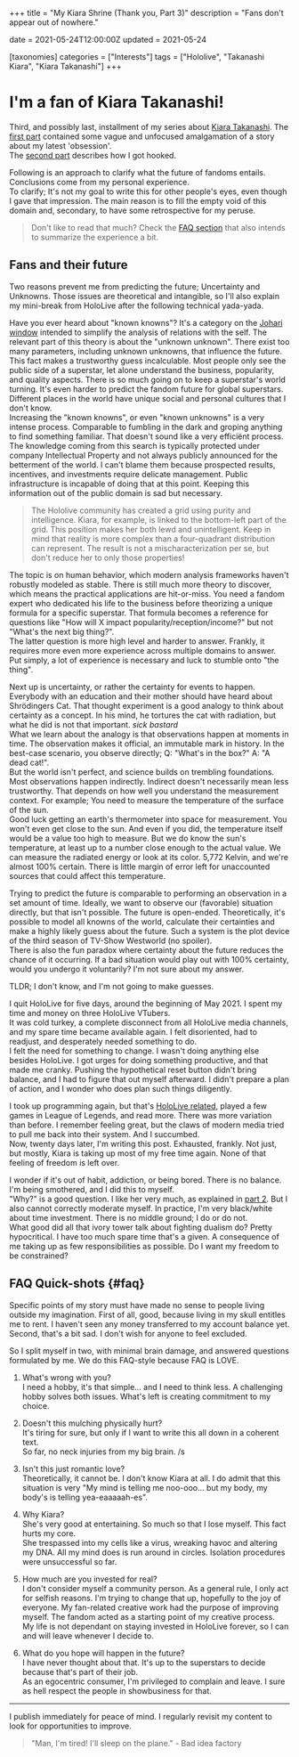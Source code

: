 +++
title = "My Kiara Shrine (Thank you, Part 3)"
description = "Fans don't appear out of nowhere."

date = 2021-05-24T12:00:00Z
updated = 2021-05-24

[taxonomies]
categories = ["Interests"]
tags = ["Hololive", "Takanashi Kiara", "Kiara Takanashi"]
+++

# I'm a fan of Kiara Takanashi!

Third, and possibly last, installment of my series about [Kiara Takanashi](https://virtualyoutuber.fandom.com/wiki/Takanashi_Kiara). The [first part](@/2021-05-12-Thank-you-Kiara.md) contained some vague and unfocused amalgamation of a story about my latest 'obsession'.  
The [second part](@/2021-05-14-Gushing-over-Kiara.md) describes how I got hooked. <!-- more -->

Following is an approach to clarify what the future of fandoms entails. Conclusions come from my personal experience.  
To clarify; It's not my goal to write this for other people's eyes, even though I gave that impression. The main reason is to fill the empty void of this domain and, secondary, to have some retrospective for my peruse.

> Don't like to read that much? Check the [FAQ section](#faq) that also intends to summarize the experience a bit.

## Fans and their future

Two reasons prevent me from predicting the future; Uncertainty and Unknowns. Those issues are theoretical and intangible, so I'll also explain my mini-break from HoloLive after the following technical yada-yada.

Have you ever heard about "known knowns"? It's a category on the [Johari window](https://en.wikipedia.org/wiki/Johari_window) intended to simplify the analysis of relations with the self. The relevant part of this theory is about the "unknown unknown". There exist too many parameters, including unknown unknowns, that influence the future. This fact makes a trustworthy guess incalculable. Most people only see the public side of a superstar, let alone understand the business, popularity, and quality aspects. There is so much going on to keep a superstar's world turning. It's even harder to predict the fandom future for global superstars. Different places in the world have unique social and personal cultures that I don't know.  
Increasing the "known knowns", or even "known unknowns" is a very intense process. Comparable to fumbling in the dark and groping anything to find something familiar. That doesn't sound like a very efficiënt process. The knowledge coming from this search is typically protected under company Intellectual Property and not always publicly announced for the betterment of the world. I can't blame them because prospected results, incentives, and investments require delicate management. Public infrastructure is incapable of doing that at this point. Keeping this information out of the public domain is sad but necessary.

> The Hololive community has created a grid using purity and intelligence. Kiara, for example, is linked to the bottom-left part of the grid. This position makes her both lewd and unintelligent. Keep in mind that reality is more complex than a four-quadrant distribution can represent. The result is not a mischaracterization per se, but don't reduce her to only those properties!

The topic is on human behavior, which modern analysis frameworks haven't robustly modeled as stable. There is still much more theory to discover, which means the practical applications are hit-or-miss. You need a fandom expert who dedicated his life to the business before theorizing a unique formula for a specific superstar. That formula becomes a reference for questions like "How will X impact popularity/reception/income?" but not "What's the next big thing?".  
The latter question is more high level and harder to answer. Frankly, it requires more even more experience across multiple domains to answer. Put simply, a lot of experience is necessary and luck to stumble onto "the thing".

Next up is uncertainty, or rather the certainty for events to happen. Everybody with an education and their mother should have heard about Shrödingers Cat. That thought experiment is a good analogy to think about certainty as a concept. In his mind, he tortures the cat with radiation, but what he did is not that important. *sick bastard*  
What we learn about the analogy is that observations happen at moments in time. The observation makes it official, an immutable mark in history. In the best-case scenario, you observe directly; Q: "What's in the box?" A: "A dead cat!".  
But the world isn't perfect, and science builds on trembling foundations. Most observations happen indirectly. Indirect doesn't necessarily mean less trustworthy. That depends on how well you understand the measurement context. For example; You need to measure the temperature of the surface of the sun.  
Good luck getting an earth's thermometer into space for measurement. You won't even get close to the sun. And even if you did, the temperature itself would be a value too high to measure. But we do know the sun's temperature, at least up to a number close enough to the actual value. We can measure the radiated energy or look at its color. 5,772 Kelvin, and we're almost 100% certain. There is little margin of error left for unaccounted sources that could affect this temperature.

Trying to predict the future is comparable to performing an observation in a set amount of time. Ideally, we want to observe our (favorable) situation directly, but that isn't possible. The future is open-ended. Theoretically, it's possible to model all knowns of the world, calculate their certainties and make a highly likely guess about the future. Such a system is the plot device of the third season of TV-Show Westworld (no spoiler).  
There is also the fun paradox where certainty about the future reduces the chance of it occurring. If a bad situation would play out with 100% certainty, would you undergo it voluntarily? I'm not sure about my answer.

TLDR; I don't know, and I'm not going to make guesses.

I quit HoloLive for five days, around the beginning of May 2021. I spent my time and money on three HoloLive VTubers.  
It was cold turkey, a complete disconnect from all HoloLive media channels, and my spare time became available again. I felt disoriented, had to readjust, and desperately needed something to do.  
I felt the need for something to change. I wasn't doing anything else besides HoloLive. I got urges for doing something productive, and that made me cranky. Pushing the hypothetical reset button didn't bring balance, and I had to figure that out myself afterward. I didn't prepare a plan of action, and I wonder who does plan such things diligently.

I took up programming again, but that's [HoloLive related](https://github.com/Bert-Proesmans/SC-Buddy), played a few games in League of Legends, and read more. There was more variation than before. I remember feeling great, but the claws of modern media tried to pull me back into their system. And I succumbed.  
Now, twenty days later, I'm writing this post. Exhausted, frankly. Not just, but mostly, Kiara is taking up most of my free time again. None of that feeling of freedom is left over.

I wonder if it's out of habit, addiction, or being bored. There is no balance. I'm being smothered, and I did this to myself.  
"Why?" is a good question. I like her very much, as explained in [part 2](@/2021-05-14-Gushing-over-Kiara.md). But I also cannot correctly moderate myself. In practice, I'm very black/white about time investment. There is no middle ground; I do or do not.  
What good did all that ivory tower talk about fighting dualism do? Pretty hypocritical. I have too much spare time that's a given. A consequence of me taking up as few responsibilities as possible. Do I want my freedom to be constrained?

## FAQ Quick-shots {#faq}

Specific points of my story must have made no sense to people living outside my imagination. First of all, good, because living in my skull entitles me to rent. I haven't seen any money transferred to my account balance yet.  
Second, that's a bit sad. I don't wish for anyone to feel excluded.

So I split myself in two, with minimal brain damage, and answered questions formulated by me. We do this FAQ-style because FAQ is LOVE.

1. What's wrong with you?  
I need a hobby, it's that simple... and I need to think less. A challenging hobby solves both issues. What's left is creating commitment to my choice.

1. Doesn't this mulching physically hurt?  
It's tiring for sure, but only if I want to write this all down in a coherent text.  
So far, no neck injuries from my big brain. /s

1. Isn't this just romantic love?  
Theoretically, it cannot be. I don't know Kiara at all. I do admit that this situation is very "My mind is telling me noo-ooo... but my body, my body's is telling yea-eaaaaah-es". 

1. Why Kiara?  
She's very good at entertaining. So much so that I lose myself. This fact hurts my core.  
She trespassed into my cells like a virus, wreaking havoc and altering my DNA. All my mind does is run around in circles. Isolation procedures were unsuccessful so far.

1. How much are you invested for real?  
I don't consider myself a community person. As a general rule, I only act for selfish reasons. I'm trying to change that up, hopefully to the joy of everyone. My fan-related creative work had the purpose of improving myself. The fandom acted as a starting point of my creative process.  
My life is not dependant on staying invested in HoloLive forever, so I can and will leave whenever I decide to.

1. What do you hope will happen in the future?  
I have never thought about that. It's up to the superstars to decide because that's part of their job.  
As an egocentric consumer, I'm privileged to complain and leave. I sure as hell respect the people in showbusiness for that.

---
I publish immediately for peace of mind. I regularly revisit my content to look for opportunities to improve.

> "Man, I'm tired! I'll sleep on the plane." - Bad idea factory